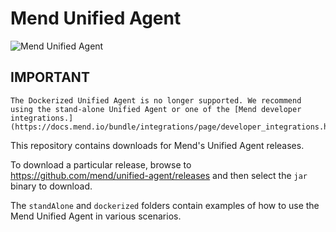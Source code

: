 # Mend Unified Agent

![Mend Unified Agent](https://user-images.githubusercontent.com/6311784/188400149-f6f7ba42-0505-4ee5-82ae-29e670d81f27.png)

## IMPORTANT
    The Dockerized Unified Agent is no longer supported. We recommend using the stand-alone Unified Agent or one of the [Mend developer integrations.](https://docs.mend.io/bundle/integrations/page/developer_integrations.html)

This repository contains downloads for Mend's Unified Agent releases.

To download a particular release, browse to https://github.com/mend/unified-agent/releases and then select the `jar` binary to download.

The `standAlone` and `dockerized` folders contain examples of how to use the Mend Unified Agent in various scenarios.
